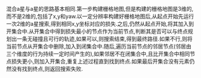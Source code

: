 混合a星与a星的思路基本相同.第一步构建栅格地图,但是构建的栅格地图是3维的,而不是2维的,包括了x,y和yaw.以一定分辨率构建好栅格地图后,从起点开始先运行一次2维的a星搜索,得到相同x,y坐标对应的损失.之后,仍然从起点开始,将其加入到开集合中.从开集合中得到损失最小的节点作为当前节点,判断其是否可以与终点规划出一条无碰撞且可行的轨迹,如果可以,则搜索结束,得到最终路径.如果不行,则将当前节点从开集合中删除,加入到闭集合中.随后,遍历当前节点的邻居节点(邻居由三个维度的行为持续一定时间产生的),如果邻居不在闭集合中,且比开集合中相同节点损失更小,则加入开集合,重复上述过程直到找到终点.如果最后开集合没有元素仍然没有找到终点,则返回搜索失败.